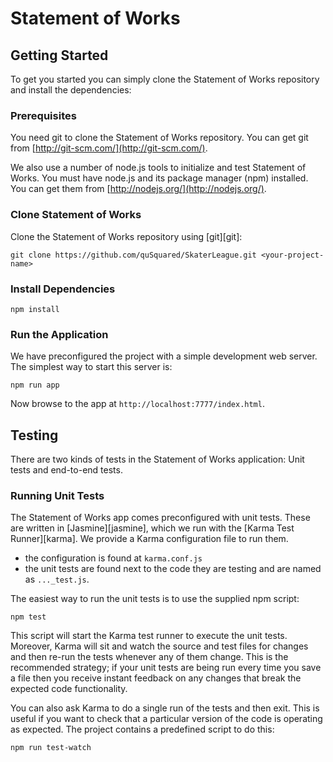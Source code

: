 # Statement of Works

## Getting Started

To get you started you can simply clone the Statement of Works repository and install the dependencies:

### Prerequisites

You need git to clone the Statement of Works repository. You can get git from
[http://git-scm.com/](http://git-scm.com/).

We also use a number of node.js tools to initialize and test Statement of Works. You must have node.js and
its package manager (npm) installed.  You can get them from [http://nodejs.org/](http://nodejs.org/).

### Clone Statement of Works

Clone the Statement of Works repository using [git][git]:

```
git clone https://github.com/quSquared/SkaterLeague.git <your-project-name>

```

### Install Dependencies

```
npm install

```

### Run the Application

We have preconfigured the project with a simple development web server.  The simplest way to start
this server is:

```
npm run app

```

Now browse to the app at `http://localhost:7777/index.html`.

## Testing

There are two kinds of tests in the Statement of Works application: Unit tests and end-to-end tests.

### Running Unit Tests

The Statement of Works app comes preconfigured with unit tests. These are written in
[Jasmine][jasmine], which we run with the [Karma Test Runner][karma]. We provide a Karma
configuration file to run them.

* the configuration is found at `karma.conf.js`
* the unit tests are found next to the code they are testing and are named as `..._test.js`.

The easiest way to run the unit tests is to use the supplied npm script:

```
npm test
```

This script will start the Karma test runner to execute the unit tests. Moreover, Karma will sit and
watch the source and test files for changes and then re-run the tests whenever any of them change.
This is the recommended strategy; if your unit tests are being run every time you save a file then
you receive instant feedback on any changes that break the expected code functionality.

You can also ask Karma to do a single run of the tests and then exit.  This is useful if you want to
check that a particular version of the code is operating as expected.  The project contains a
predefined script to do this:

```
npm run test-watch
```